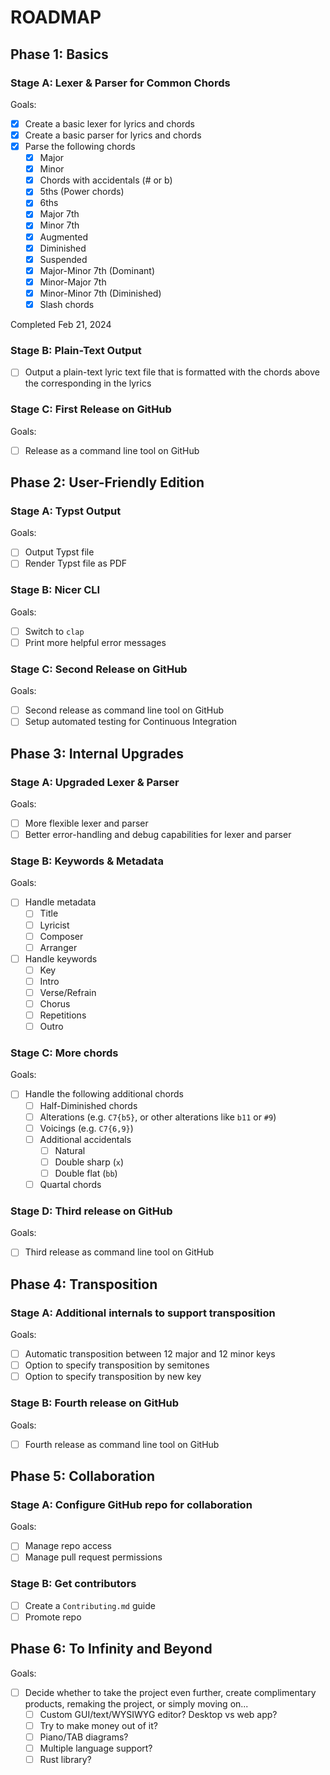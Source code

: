 # ROADMAP

## Phase 1: Basics

### Stage A: Lexer & Parser for Common Chords

Goals:

- [X] Create a basic lexer for lyrics and chords
- [X] Create a basic parser for lyrics and chords
- [X] Parse the following chords
  - [X] Major
  - [X] Minor
  - [X] Chords with accidentals (# or b)
  - [X] 5ths (Power chords)
  - [X] 6ths
  - [X] Major 7th
  - [X] Minor 7th
  - [X] Augmented
  - [X] Diminished
  - [X] Suspended
  - [X] Major-Minor 7th (Dominant) 
  - [X] Minor-Major 7th
  - [X] Minor-Minor 7th (Diminished)
  - [X] Slash chords

Completed Feb 21, 2024

### Stage B: Plain-Text Output

- [ ] Output a plain-text lyric text file that is formatted with the chords above the corresponding in the lyrics

### Stage C: First Release on GitHub

Goals:

- [ ] Release as a command line tool on GitHub

## Phase 2: User-Friendly Edition

### Stage A: Typst Output

Goals: 

- [ ] Output Typst file
- [ ] Render Typst file as PDF

### Stage B: Nicer CLI

Goals:

- [ ] Switch to `clap`
- [ ] Print more helpful error messages

### Stage C: Second Release on GitHub

Goals:

- [ ] Second release as command line tool on GitHub
- [ ] Setup automated testing for Continuous Integration

## Phase 3: Internal Upgrades

### Stage A: Upgraded Lexer & Parser

Goals:

- [ ] More flexible lexer and parser
- [ ] Better error-handling and debug capabilities for lexer and parser

### Stage B: Keywords & Metadata

Goals:

- [ ] Handle metadata
  - [ ] Title
  - [ ] Lyricist
  - [ ] Composer
  - [ ] Arranger
- [ ] Handle keywords
  - [ ] Key
  - [ ] Intro
  - [ ] Verse/Refrain
  - [ ] Chorus
  - [ ] Repetitions
  - [ ] Outro

### Stage C: More chords

Goals:

- [ ] Handle the following additional chords
  - [ ] Half-Diminished chords
  - [ ] Alterations (e.g. `C7{b5}`, or other alterations like `b11` or `#9`)
  - [ ] Voicings (e.g. `C7{6,9}`)
  - [ ] Additional accidentals
    - [ ] Natural
    - [ ] Double sharp (`x`)
    - [ ] Double flat (`bb`)
  - [ ] Quartal chords

### Stage D: Third release on GitHub

Goals:

- [ ] Third release as command line tool on GitHub

## Phase 4: Transposition

### Stage A: Additional internals to support transposition

Goals:

- [ ] Automatic transposition between 12 major and 12 minor keys
- [ ] Option to specify transposition by semitones
- [ ] Option to specify transposition by new key

### Stage B: Fourth release on GitHub

Goals:

- [ ] Fourth release as command line tool on GitHub


## Phase 5: Collaboration

### Stage A: Configure GitHub repo for collaboration

Goals:

- [ ] Manage repo access
- [ ] Manage pull request permissions

### Stage B: Get contributors

- [ ] Create a `Contributing.md` guide
- [ ] Promote repo

## Phase 6: To Infinity and Beyond

Goals:

- [ ] Decide whether to take the project even further, create complimentary products, remaking the project, or simply moving on...
  - [ ] Custom GUI/text/WYSIWYG editor? Desktop vs web app?
  - [ ] Try to make money out of it?
  - [ ] Piano/TAB diagrams?
  - [ ] Multiple language support?
  - [ ] Rust library?